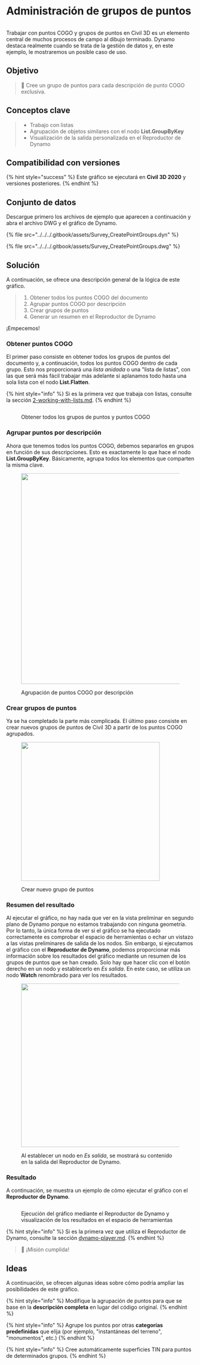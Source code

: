 # Administración de grupos de puntos

<figure><img src="../../../.gitbook/assets/Survey_CreatePointGroups_Player.gif" alt=""><figcaption></figcaption></figure>

Trabajar con puntos COGO y grupos de puntos en Civil 3D es un elemento central de muchos procesos de campo al dibujo terminado. Dynamo destaca realmente cuando se trata de la gestión de datos y, en este ejemplo, le mostraremos un posible caso de uso.  

## Objetivo

> :dart: Cree un grupo de puntos para cada descripción de punto COGO exclusiva. 

## Conceptos clave

> * Trabajo con listas
> * Agrupación de objetos similares con el nodo **List.GroupByKey**
> * Visualización de la salida personalizada en el Reproductor de Dynamo

## Compatibilidad con versiones

{% hint style="success" %} Este gráfico se ejecutará en **Civil 3D 2020** y versiones posteriores. {% endhint %}

## Conjunto de datos

Descargue primero los archivos de ejemplo que aparecen a continuación y abra el archivo DWG y el gráfico de Dynamo.

{% file src="../../../.gitbook/assets/Survey_CreatePointGroups.dyn" %}

{% file src="../../../.gitbook/assets/Survey_CreatePointGroups.dwg" %}

## Solución

A continuación, se ofrece una descripción general de la lógica de este gráfico.

> 1. Obtener todos los puntos COGO del documento
> 2. Agrupar puntos COGO por descripción
> 3. Crear grupos de puntos
> 4. Generar un resumen en el Reproductor de Dynamo

¡Empecemos!

### Obtener puntos COGO

El primer paso consiste en obtener todos los grupos de puntos del documento y, a continuación, todos los puntos COGO dentro de cada grupo. Esto nos proporcionará una _lista anidada_ o una "lista de listas", con las que será más fácil trabajar más adelante si aplanamos todo hasta una sola lista con el nodo **List.Flatten**.

{% hint style="info" %} Si es la primera vez que trabaja con listas, consulte la sección [2-working-with-lists.md](../../../5\_essential\_nodes\_and\_concepts/5-4\_designing-with-lists/2-working-with-lists.md "mention"). {% endhint %}

<figure><img src="../../../.gitbook/assets/Survey_CreatePointGroups_GetPoints.png" alt=""><figcaption><p>Obtener todos los grupos de puntos y puntos COGO </p></figcaption></figure>

### Agrupar puntos por descripción

Ahora que tenemos todos los puntos COGO, debemos separarlos en grupos en función de sus descripciones. Esto es exactamente lo que hace el nodo **List.GroupByKey**. Básicamente, agrupa todos los elementos que comparten la misma clave.

<figure><img src="../../../.gitbook/assets/Survey_CreatePointGroups_GroupPoints.png" alt="" width="563"><figcaption><p>Agrupación de puntos COGO por descripción</p></figcaption></figure>

### Crear grupos de puntos

Ya se ha completado la parte más complicada. El último paso consiste en crear nuevos grupos de puntos de Civil 3D a partir de los puntos COGO agrupados.

<figure><img src="../../../.gitbook/assets/Survey_CreatePointGroups_CreatePointGroups.png" alt="" width="371"><figcaption><p>Crear nuevo grupo de puntos</p></figcaption></figure>

### Resumen del resultado

Al ejecutar el gráfico, no hay nada que ver en la vista preliminar en segundo plano de Dynamo porque no estamos trabajando con ninguna geometría. Por lo tanto, la única forma de ver si el gráfico se ha ejecutado correctamente es comprobar el espacio de herramientas o echar un vistazo a las vistas preliminares de salida de los nodos. Sin embargo, si ejecutamos el gráfico con el **Reproductor de Dynamo**, podemos proporcionar más información sobre los resultados del gráfico mediante un resumen de los grupos de puntos que se han creado. Solo hay que hacer clic con el botón derecho en un nodo y establecerlo en _Es salida_. En este caso, se utiliza un nodo **Watch** renombrado para ver los resultados.

<figure><img src="../../../.gitbook/assets/Survey_CreatePointGroups_Output.png" alt="" width="437"><figcaption><p>Al establecer un nodo en <em>Es salida</em>, se mostrará su contenido en la salida del Reproductor de Dynamo.</p></figcaption></figure>

### Resultado

A continuación, se muestra un ejemplo de cómo ejecutar el gráfico con el **Reproductor de Dynamo**.

<figure><img src="../../../.gitbook/assets/Survey_CreatePointGroups_Player.gif" alt=""><figcaption><p>Ejecución del gráfico mediante el Reproductor de Dynamo y visualización de los resultados en el espacio de herramientas</p></figcaption></figure>

{% hint style="info" %} Si es la primera vez que utiliza el Reproductor de Dynamo, consulte la sección [dynamo-player.md](../../dynamo-player.md "mention"). {% endhint %}

> :tada: ¡Misión cumplida!

## Ideas

A continuación, se ofrecen algunas ideas sobre cómo podría ampliar las posibilidades de este gráfico.

{% hint style="info" %} Modifique la agrupación de puntos para que se base en la **descripción completa** en lugar del código original. {% endhint %}

{% hint style="info" %} Agrupe los puntos por otras **categorías predefinidas** que elija (por ejemplo, "instantáneas del terreno", "monumentos", etc.) {% endhint %}

{% hint style="info" %} Cree automáticamente superficies TIN para puntos de determinados grupos. {% endhint %}

